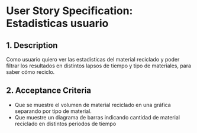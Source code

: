 # User Story Specification: Estadisticas  usuario

## 1.	Description
Como usuario quiero ver las estadísticas del material reciclado y poder filtrar los resultados en distintos lapsos de tiempo y tipo de materiales, para saber cómo reciclo.
## 2.	Acceptance Criteria

- Que se muestre el volumen de material reciclado en una gráfica separando por tipo de material. 
- Que muestre un diagrama de barras 
indicando cantidad de material reciclado en distintos periodos de tiempo
